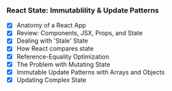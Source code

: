 ### React State: Immutablility & Update Patterns

- [x] Anatomy of a React App
- [x] Review: Components, JSX, Props, and State
- [x] Dealing with 'Stale' State
- [x] How React compares state
- [x] Reference-Equality Optimization
- [x] The Problem with Mutating State
- [x] Immutable Update Patterns with Arrays and Objects
- [x] Updating Complex State
